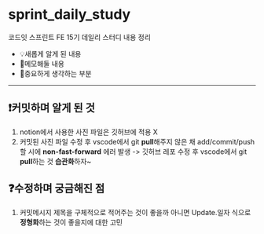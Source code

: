 # sprint_daily_study
코드잇 스프린트 FE 15기 데일리 스터디 내용 정리
- 💡새롭게 알게 된 내용
- 📌메모해둘 내용
- 📑중요하게 생각하는 부분
<hr>

## ❗커밋하며 알게 된 것
1. notion에서 사용한 사진 파일은 깃허브에 적용 X
2. 커밋된 사진 파일 수정 후 vscode에서 git **pull**해주지 않은 채 add/commit/push할 시에 **non-fast-forward** 에러 발생
-> 깃허브 레포 수정 후 vscode에서 git **pull**하는 것 **습관화**하자~

## ❓수정하며 궁금해진 점
1. 커밋메시지 제목을 구체적으로 적어주는 것이 좋을까 아니면
   Update.일자 식으로 **정형화**하는 것이 좋을지에 대한 고민
